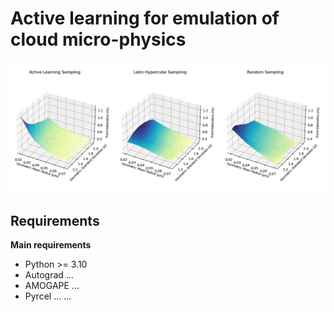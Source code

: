 # Active learning for emulation of cloud micro-physics

<p align="center">
    <img src="ae_rnd_lhs1.png">
</p>    

Requirements
------------
**Main requirements**
* Python >= 3.10
* Autograd ...
* AMOGAPE ...
* Pyrcel ...
...